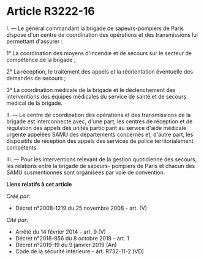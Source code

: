 # Article R3222-16

I. ― Le général commandant la brigade de sapeurs-pompiers de Paris dispose d'un centre de coordination des opérations et des
transmissions lui permettant d'assurer :

1° La coordination des moyens d'incendie et de secours sur le secteur de compétence de la brigade ;

2° La réception, le traitement des appels et la réorientation éventuelle des demandes de secours ;

3° La coordination médicale de la brigade et le déclenchement des interventions des équipes médicales du service de santé et
de secours médical de la brigade.

II. ― Le centre de coordination des opérations et des transmissions de la brigade est interconnecté avec, d'une part, les
centres de réception et de régulation des appels des unités participant au service d'aide médicale urgente appelées SAMU des
départements concernés et, d'autre part, les dispositifs de réception des appels des services de police territorialement
compétents.

III. ― Pour les interventions relevant de la gestion quotidienne des secours, les relations entre la brigade de sapeurs-
pompiers de Paris et chacun des SAMU susmentionnés sont organisées par voie de convention.

**Liens relatifs à cet article**

_Créé par_:

  - Décret n°2008-1219 du 25 novembre 2008 - art. (V)

_Cité par_:

  - Arrêté du 14 février 2014 - art. 9 (V)
  - Décret n°2018-856 du 8 octobre 2018 - art. 1
  - Décret n°2019-19 du 9 janvier 2019 (An)
  - Code de la sécurité intérieure - art. R732-11-2 (VD)
